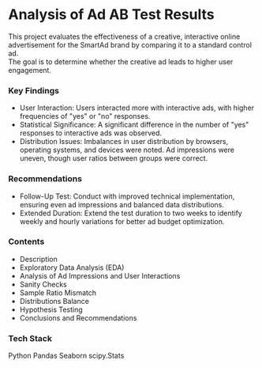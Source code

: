 # Analysis of Ad AB Test Results  

This project evaluates the effectiveness of a creative, interactive online advertisement for the SmartAd brand by comparing it to a standard control ad.  
The goal is to determine whether the creative ad leads to higher user engagement.  

### Key Findings  

- User Interaction: Users interacted more with interactive ads, with higher frequencies of "yes" or "no" responses.
- Statistical Significance: A significant difference in the number of "yes" responses to interactive ads was observed.
- Distribution Issues: Imbalances in user distribution by browsers, operating systems, and devices were noted. Ad impressions were uneven, though user ratios between groups were correct.

### Recommendations  

- Follow-Up Test: Conduct with improved technical implementation, ensuring even ad impressions and balanced data distributions.
- Extended Duration: Extend the test duration to two weeks to identify weekly and hourly variations for better ad budget optimization.

### Contents  

- Description
- Exploratory Data Analysis (EDA)
- Analysis of Ad Impressions and User Interactions
- Sanity Checks
- Sample Ratio Mismatch
- Distributions Balance
- Hypothesis Testing
- Conclusions and Recommendations

### Tech Stack  
Python
Pandas
Seaborn
scipy.Stats
